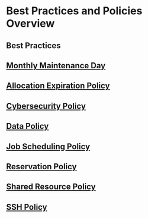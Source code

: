# Best Practices and Policies Overview

## Best Practices

## [Monthly Maintenance Day](../best-practices-and-policies/monthly-maintenance-day.md)

## [Allocation Expiration Policy](../best-practices-and-policies/allocation-expiration-policy.md)

## [Cybersecurity Policy](../best-practices-and-policies/cybersecurity-policy.md)

## [Data Policy](../best-practices-and-policies/data-policy.md)

## [Job Scheduling Policy](../best-practices-and-policies/job-scheduling-policy.md)

## [Reservation Policy](../best-practices-and-policies/reservation-policy.md)

## [Shared Resource Policy](../best-practices-and-policies/shared-resource-policy.md)

## [SSH Policy](../best-practices-and-policies/ssh-policy.md)
